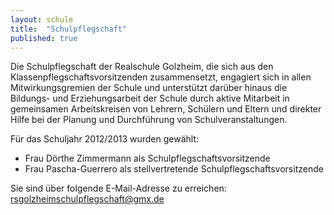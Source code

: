 ```yaml
---
layout: schule
title:  "Schulpflegschaft"
published: true
---
```


Die Schulpflegschaft der Realschule Golzheim, die sich aus den Klassenpflegschaftsvorsitzenden 
zusammensetzt, engagiert sich in allen Mitwirkungsgremien der Schule und unterstützt darüber 
hinaus die Bildungs- und Erziehungsarbeit der Schule durch aktive Mitarbeit in gemeinsamen 
Arbeitskreisen von Lehrern, Schülern und Eltern und direkter Hilfe bei der Planung und 
Durchführung von Schulveranstaltungen.

Für das Schuljahr 2012/2013 wurden gewählt:

- Frau Dörthe Zimmermann als Schulpflegschaftsvorsitzende
- Frau Pascha-Guerrero als stellvertretende Schulpflegschaftsvorsitzende 

Sie sind über folgende E-Mail-Adresse zu erreichen: [rsgolzheimschulpflegschaft@gmx.de](mailto:rsgolzheimschulpflegschaft@gmx.de)

